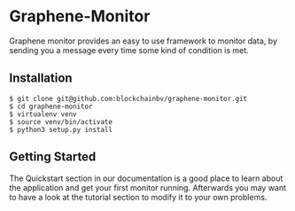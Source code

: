 # Graphene-Monitor

Graphene monitor provides an easy to use framework to monitor data, by sending you a message every time 
some kind of condition is met. 

## Installation

    $ git clone git@github.com:blockchainbv/graphene-monitor.git
    $ cd graphene-monitor
    $ virtualenv venv
    $ source venv/bin/activate
    $ python3 setup.py install

## Getting Started

The Quickstart section in our documentation is a good place to 
learn about the application and get your first monitor running.
Afterwards you may want to have a look at the tutorial section to modify 
it to your own problems.

